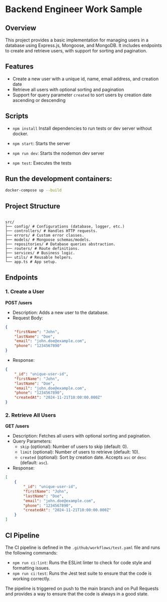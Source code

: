 # Backend Engineer Work Sample

## Overview

This project provides a basic implementation for managing users in a database using Express.js, Mongoose, and MongoDB. It includes endpoints to create and retrieve users, with support for sorting and pagination.

## Features

-   Create a new user with a unique id, name, email address, and creation date
-   Retrieve all users with optional sorting and pagination
-   Support for query parameter `created` to sort users by creation date ascending or descending

## Scripts

-   `npm install` Install dependencies to run tests or dev server without docker.

-   `npm start`: Starts the server
-   `npm run dev`: Starts the nodemon dev server
-   `npm test`: Executes the tests

## Run the development containers:

```bash
docker-compose up --build
```

## Project Structure

```

src/
├── config/ # Configurations (database, logger, etc.)
├── controllers/ # Handles HTTP requests.
├── errors/ # Custom error classes.
├── models/ # Mongoose schemas/models.
├── repositories/ # Database queries abstraction.
├── routers/ # Route definitions.
├── services/ # Business logic.
├── utils/ # Reusable helpers.
└── app.ts # App setup.

```

## Endpoints

### 1. Create a User

**POST /users**

-   Description: Adds a new user to the database.
-   Request Body:

```json
{
    "firstName": "John",
    "lastName": "Doe",
    "email": "john.doe@example.com",
    "phone": "1234567890"
}
```

-   Response:

```json
{
    "_id": "unique-user-id",
    "firstName": "John",
    "lastName": "Doe",
    "email": "john.doe@example.com",
    "phone": "1234567890",
    "createdAt": "2024-11-21T10:00:00.000Z"
}
```

### 2. Retrieve All Users

**GET /users**

-   Description: Fetches all users with optional sorting and pagination.
-   Query Parameters:
    -   `skip` (optional): Number of users to skip (default: 0).
    -   `limit` (optional): Number of users to retrieve (default: 10).
    -   `created` (optional): Sort by creation date. Accepts `asc` or `desc` (default: `asc`).
-   Response:

```json
[
    {
        "_id": "unique-user-id",
        "firstName": "John",
        "lastName": "Doe",
        "email": "john.doe@example.com",
        "phone": "1234567890",
        "createdAt": "2024-11-21T10:00:00.000Z"
    }
]
```

## CI Pipeline

The CI pipeline is defined in the `.github/workflows/test.yaml` file and runs the following commands:

-   `npm run ci:lint`: Runs the ESLint linter to check for code style and formatting issues.
-   `npm run ci:test`: Runs the Jest test suite to ensure that the code is working correctly.

The pipeline is triggered on push to the main branch and on Pull Requests and provides a way to ensure that the code is always in a good state.
